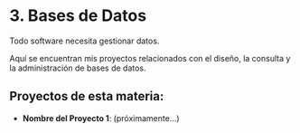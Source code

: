 # 3. Bases de Datos

Todo software necesita gestionar datos. 

Aquí se encuentran mis proyectos relacionados con el diseño, la consulta y la administración de bases de datos.

## Proyectos de esta materia:

* **Nombre del Proyecto 1**: (próximamente...)
